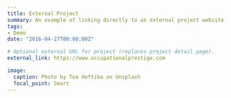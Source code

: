 ```yaml
---
title: External Project
summary: An example of linking directly to an external project website using `external_link`.
tags:
- Demo
date: "2016-04-27T00:00:00Z"

# Optional external URL for project (replaces project detail page).
external_link: https://www.occupationalprestige.com

image:
  caption: Photo by Toa Heftiba on Unsplash
  focal_point: Smart
---
```

